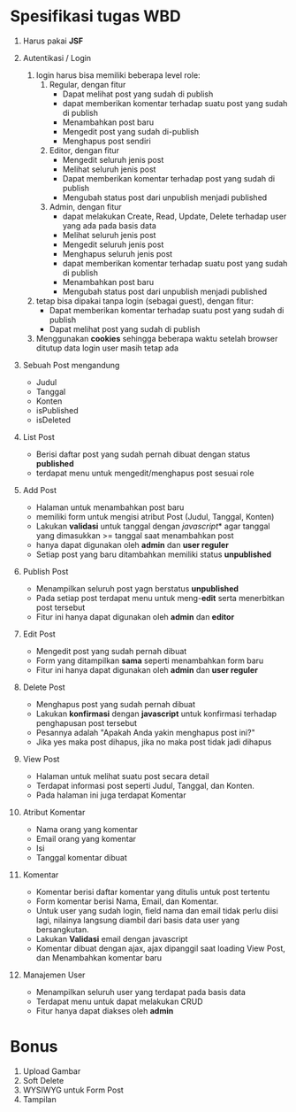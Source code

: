 Spesifikasi tugas WBD
=====================
1. Harus pakai **JSF**
2. Autentikasi / Login
    1. login harus bisa memiliki beberapa level role:
        1. Regular, dengan fitur
            * Dapat melihat post yang sudah di publish
            * dapat memberikan komentar terhadap suatu post yang sudah di publish
            * Menambahkan post baru
            * Mengedit post yang sudah di-publish
            * Menghapus post sendiri
        1. Editor, dengan fitur
            * Mengedit seluruh jenis post
            * Melihat seluruh jenis post
            * Dapat memberikan komentar terhadap post yang sudah di publish
            * Mengubah status post dari unpublish menjadi published
        1. Admin, dengan fitur
            * dapat melakukan Create, Read, Update, Delete terhadap user yang ada pada basis data
            * Melihat seluruh jenis post
            * Mengedit seluruh jenis post
            * Menghapus seluruh jenis post
            * dapat memberikan komentar terhadap suatu post yang sudah di publish
            * Menambahkan post baru
            * Mengubah status post dari unpublish menjadi published
    2. tetap bisa dipakai tanpa login (sebagai guest), dengan fitur:
        * Dapat memberikan komentar terhadap suatu post yang sudah di publish
        * Dapat melihat post yang sudah di publish
    3. Menggunakan **cookies** sehingga beberapa waktu setelah browser ditutup data login user masih tetap ada
    
3. Sebuah Post mengandung
    * Judul
    * Tanggal
    * Konten
    * isPublished
    * isDeleted

4. List Post
    * Berisi daftar post yang sudah pernah dibuat dengan status **published**
    * terdapat menu untuk mengedit/menghapus post sesuai role
    
5. Add Post
    * Halaman untuk menambahkan post baru
    * memiliki form untuk mengisi atribut Post (Judul, Tanggal, Konten)
    * Lakukan **validasi** untuk tanggal dengan *javascript** agar tanggal yang
       dimasukkan >= tanggal saat menambahkan post
    * hanya dapat digunakan oleh **admin** dan **user reguler**
    * Setiap post yang baru ditambahkan memiliki status **unpublished**

6. Publish Post 
    * Menampilkan seluruh post yagn berstatus **unpublished**
    * Pada setiap post terdapat menu untuk meng-**edit** serta menerbitkan post tersebut
    * Fitur ini hanya dapat digunakan oleh **admin** dan **editor**
    
7. Edit Post
    * Mengedit post yang sudah pernah dibuat
    * Form yang ditampilkan **sama** seperti menambahkan form baru
    * Fitur ini hanya dapat digunakan oleh **admin** dan **user reguler**
    
8. Delete Post
    * Menghapus post yang sudah pernah dibuat
    * Lakukan **konfirmasi** dengan **javascript** untuk konfirmasi 
      terhadap penghapusan post tersebut
    * Pesannya adalah "Apakah Anda yakin menghapus post ini?"
    * Jika yes maka post dihapus, jika no maka post tidak jadi dihapus

9. View Post
    * Halaman untuk melihat suatu post secara detail
    * Terdapat informasi post seperti Judul, Tanggal, dan Konten.
    * Pada halaman ini juga terdapat Komentar

10. Atribut Komentar
    * Nama orang yang komentar
    * Email orang yang komentar
    * Isi
    * Tanggal komentar dibuat

11. Komentar
    * Komentar berisi daftar komentar yang ditulis untuk post tertentu
    * Form komentar berisi Nama, Email, dan Komentar.
    * Untuk user yang sudah login, field nama dan email tidak perlu diisi lagi,
       nilainya langsung diambil dari basis data user yang bersangkutan.
    * Lakukan **Validasi** email dengan javascript
    * Komentar dibuat dengan ajax, ajax dipanggil saat loading View Post,
       dan Menambahkan komentar baru

12. Manajemen User
    * Menampilkan seluruh user yang terdapat pada basis data
    * Terdapat menu untuk dapat melakukan CRUD
    * Fitur hanya dapat diakses oleh **admin**


Bonus
=====
1. Upload Gambar
2. Soft Delete
3. WYSIWYG untuk Form Post
4. Tampilan